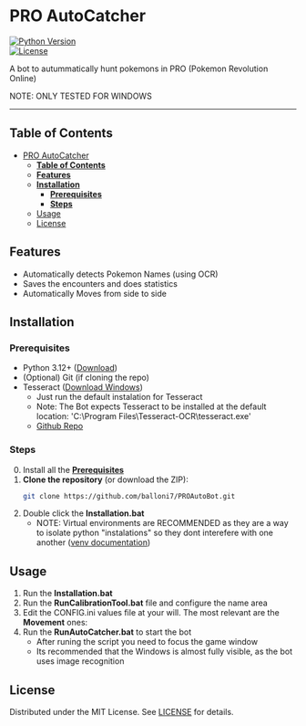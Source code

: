 # PRO AutoCatcher 

[![Python Version](https://img.shields.io/badge/python-3.12+-blue.svg)](https://www.python.org/downloads/)  
[![License](https://img.shields.io/badge/license-MIT-green.svg)](LICENSE)  

A bot to autummatically hunt pokemons in PRO (Pokemon Revolution Online)

NOTE: ONLY TESTED FOR WINDOWS

[//]: # "![Screenshot or GIF](screenshot.png) *(Optional but highly recommended)*"  

---

## **Table of Contents**  
- [PRO AutoCatcher](#pro-autocatcher)
  - [**Table of Contents**](#table-of-contents)
  - [**Features**](#features)
  - [**Installation**](#installation)
    - [**Prerequisites**](#prerequisites)
    - [**Steps**](#steps)
  - [Usage](#usage)
  - [License](#license)


## **Features**  
- Automatically detects Pokemon Names (using OCR)
- Saves the encounters and does statistics
- Automatically Moves from side to side

## **Installation**  
### **Prerequisites**  
- Python 3.12+ ([Download](https://www.python.org/downloads/))  
- (Optional) Git (if cloning the repo)
- Tesseract ([Download Windows](https://github.com/tesseract-ocr/tesseract/releases/download/5.5.0/tesseract-ocr-w64-setup-5.5.0.20241111.exe))
   - Just run the default instalation for Tesseract
   - Note: The Bot expects Tesseract to be installed at the default location: 'C:\Program Files\Tesseract-OCR\tesseract.exe'
   - [Github Repo](https://github.com/UB-Mannheim/tesseract/wiki)

### **Steps** 
0. Install all the [**Prerequisites**](#prerequisites)
1. **Clone the repository** (or download the ZIP):  
   ```bash
   git clone https://github.com/balloni7/PROAutoBot.git
   ```
2. Double click the **Installation.bat**
   - NOTE: Virtual environments are RECOMMENDED as they are a way to isolate python "instalations" so they dont interefere with one another ([venv documentation](https://docs.python.org/3/library/venv.html))

## Usage
1. Run the **Installation.bat**
2. Run the **RunCalibrationTool.bat** file and configure the name area
3. Edit the CONFIG.ini values file at your will. The most relevant are the **Movement** ones:  
4. Run the **RunAutoCatcher.bat** to start the bot 
   - After runing the script you need to focus the game window
   - Its recommended that the Windows is almost fully visible, as the bot uses image recognition
   
## License
Distributed under the MIT License. See [LICENSE](LICENSE.md) for details.